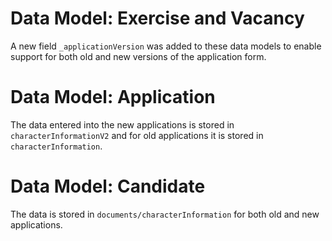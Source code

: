 # Data Model: Exercise and Vacancy

A new field `_applicationVersion` was added to these data models to enable support for both old and new versions of the application form.

# Data Model: Application

The data entered into the new applications is stored in `characterInformationV2` and for old applications it is stored in `characterInformation`.

# Data Model: Candidate

The data is stored in `documents/characterInformation` for both old and new applications.
